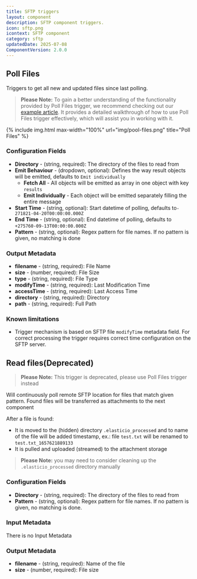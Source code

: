 ```yaml
---
title: SFTP triggers
layout: component
description: SFTP component triggers.
icon: sftp.png
icontext: SFTP component
category: sftp
updatedDate: 2025-07-08
ComponentVersion: 2.0.0
---
```


## Poll Files

Triggers to get all new and updated files since last polling.

> **Please Note:** To gain a better understanding of the functionality provided by Poll Files trigger, we recommend checking out our [example article](/components/sftp/usage-example#poll-files). It provides a detailed walkthrough of how to use Poll Files trigger effectively, which will assist you in working with it.

{% include img.html max-width="100%" url="img/pool-files.png" title="Poll Files" %}

### Configuration Fields

* **Directory** - (string, required): The directory of the files to read from
* **Emit Behaviour** - (dropdown, optional): Defines the way result objects will be emitted, defaults to `Emit individually`
    * **Fetch All** - All objects will be emitted as array in one object with key `results`
    * **Emit Individually** - Each object will be emitted separately filling the entire message
* **Start Time** - (string, optional): Start datetime of polling, defaults to`-271821-04-20T00:00:00.000Z`
* **End Time** - (string, optional): End datetime of polling, defaults to `+275760-09-13T00:00:00.000Z`
* **Pattern** - (string, optional): Regex pattern for file names. If no pattern is given, no matching is done

### Output Metadata

* **filename** - (string, required): File Name
* **size** - (number, required): File Size
* **type** - (string, required): File Type
* **modifyTime** - (string, required): Last Modification Time
* **accessTime** - (string, required): Last Access Time
* **directory** - (string, required): Directory
* **path** - (string, required): Full Path

### Known limitations

* Trigger mechanism is based on SFTP file `modifyTime` metadata field. For correct processing the trigger requires correct time configuration on the SFTP server.

## Read files(Deprecated)

>**Please Note:** This trigger is deprecated, please use Poll Files trigger instead

Will continuously poll remote SFTP location for files that match given pattern. Found files will be transferred as attachments to the next component

After a file is found:
 * It is moved to the (hidden) directory `.elasticio_processed` and to name of the file will be added timestamp, ex.: file `test.txt` will be renamed to `test.txt_1657621889133`
 * It is pulled and uploaded (streamed) to the attachment storage

>**Please Note:** you may need to consider cleaning up the `.elasticio_processed` directory manually

### Configuration Fields

* **Directory** - (string, required): The directory of the files to read from
* **Pattern** - (string, optional): Regex pattern for file names. If no pattern is given, no matching is done.

### Input Metadata

There is no Input Metadata

### Output Metadata

* **filename** - (string, required): Name of the file
* **size** - (number, required): File size
